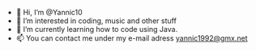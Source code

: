 - 👋 Hi, I’m @Yannic10
- 👀 I’m interested in coding, music and other stuff
- 🌱 I’m currently learning how to code using Java.
- 📫 You can contact me under my e-mail adress yannic1992@gmx.net

<!---
DinoEpicton/DinoEpicton is a ✨ special ✨ repository because its `README.md` (this file) appears on your GitHub profile.
You can click the Preview link to take a look at your changes.
--->
